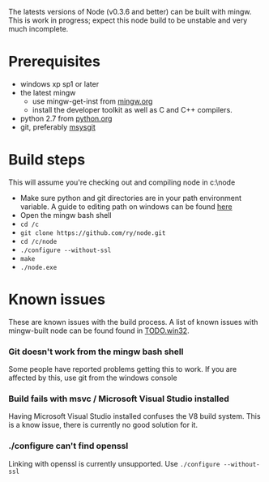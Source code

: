 The latests versions of Node (v0.3.6 and better) can be built with mingw. This is work in progress; expect this node build to be unstable and very much incomplete.

# Prerequisites

* windows xp sp1 or later
* the latest mingw
  * use mingw-get-inst from [mingw.org](http://www.mingw.org/wiki/InstallationHOWTOforMinGW)
  * install the developer toolkit as well as C and C++ compilers.
* python 2.7 from [python.org](http://www.python.org/download/)
* git, preferably [msysgit](http://code.google.com/p/msysgit/)

# Build steps

This will assume you're checking out and compiling node in c:\node

* Make sure python and git directories are in your path environment variable. 
  A guide to editing path on windows can be found [here](http://www.java.com/en/download/help/path.xml)
* Open the mingw bash shell
* `cd /c`
* `git clone https://github.com/ry/node.git`
* `cd /c/node`
* `./configure --without-ssl`
* `make`
* `./node.exe`

# Known issues

These are known issues with the build process. A list of known issues with mingw-built node can be found found in [TODO.win32](https://github.com/ry/node/raw/master/TODO.win32).

### Git doesn't work from the mingw bash shell
Some people have reported problems getting this to work. If you are affected by this, use git from the windows console

### Build fails with msvc / Microsoft Visual Studio installed
Having Microsoft Visual Studio installed confuses the V8 build system. This is a know issue, there is currently no good solution for it.

### ./configure can't find openssl
Linking with openssl is currently unsupported. Use `./configure --without-ssl`

